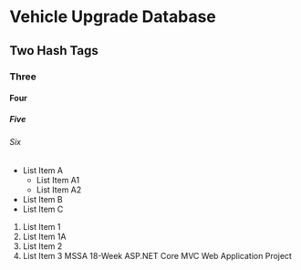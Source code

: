 # Vehicle Upgrade Database
## Two Hash Tags
### Three
#### Four
##### Five
###### Six

* List Item A
  * List Item A1
  * List Item A2
* List Item B
* List Item C

1. List Item 1
  1.  List Item 1A
2. List Item 2
3. List Item 3
MSSA 18-Week ASP.NET Core MVC Web Application Project 
